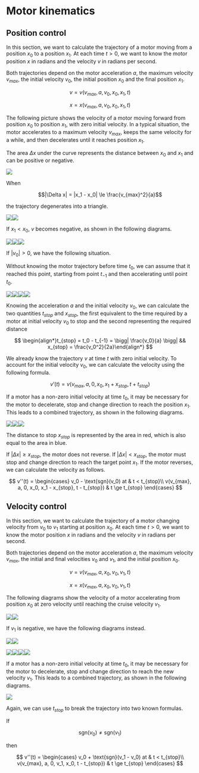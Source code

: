 # Motor kinematics

## Position control

In this section, we want to calculate the trajectory of a motor moving from a position $x_0$ to a position $x_1$. At each time $t > 0$, we want to know the motor position $x$ in radians and the velocity $v$ in radians per second.

Both trajectories depend on the motor acceleration $a$, the maximum velocity $v_{max}$, the initial velocity $v_0$, the initial position $x_0$ and the final position $x_1$.

$$v = v(v_{max}, a, v_0, x_0, x_1, t)$$

$$x = x(v_{max}, a, v_0, x_0, x_1, t)$$

The following picture shows the velocity of a motor moving forward from position $x_0$ to position $x_1$, with zero initial velocity. In a typical situation, the motor accelerates to a maximum velocity $v_{max}$, keeps the same velocity for a while, and then decelerates until it reaches position $x_1$.

The area $\Delta x$ under the curve represents the distance between $x_0$ and $x_1$ and can be positive or negative.

<img src="svg/position_forward_1.svg">

When

$$|\Delta x| = |x_1 - x_0| \le \frac{v_{max}^2}{a}$$

the trajectory degenerates into a triangle.

<img src="svg/position_forward_2.svg"><img src="svg/position_forward_3.svg">

If $x_1< x_0$, $v$ becomes negative, as shown in the following diagrams.

<img src="svg/position_reverse_1.svg"><img src="svg/position_reverse_2.svg"><img src="svg/position_reverse_3.svg">

If $|v_{0}| \gt 0$, we have the following situation.

Without knowing the motor trajectory before time $t_0$, we can assume that it reached this point, starting from point $t_{-1}$ and then accelerating until point $t_0$.

<img src="svg/position_forward_translated_1.svg"><img src="svg/position_forward_translated_2.svg"><img src="svg/position_forward_translated_3.svg"><img src="svg/position_forward_translated_4.svg">

Knowing the acceleration $a$ and the initial velocity $v_0$, we can calculate the two quantities $t_{stop}$ and $x_{stop}$, the first equivalent to the time required by a motor at initial velocity $v_0$ to stop and the second representing the required distance

$$
\begin{align*}t_{stop} = t_0 - t_{-1} = \bigg| \frac{v_0}{a} \bigg| && x_{stop} = \frac{v_0^2}{2a}\end{align*}
$$

We already know the trajectory $v$ at time $t$ with zero initial velocity. To account for the initial velocity $v_0$, we can calculate the velocity using the following formula.

$$v'(t) = v\left(v_{max}, a, 0, x_0, x_1 + x_{stop}, t + t_{stop}\right)$$

If a motor has a non-zero initial velocity at time $t_0$, it may be necessary for the motor to decelerate, stop and change direction to reach the position $x_1$. This leads to a combined trajectory, as shown in the following diagrams.

<img src="svg/position_combined_1.svg"><img src="svg/position_combined_2.svg"><img src="svg/position_combined_3.svg">

The distance to stop $x_{stop}$ is represented by the area in red, which is also equal to the area in blue.

If $|\Delta x| \ge x_{stop}$, the motor does not reverse. If $|\Delta x| \lt x_{stop}$, the motor must stop and change direction to reach the target point $x_1$.
If the motor reverses, we can calculate the velocity as follows.

$$
v''(t) =
\begin{cases}
v_0 - \text{sgn}(v_0) at & t < t_{stop}\\
v(v_{max}, a, 0, x_0, x_1 - x_{stop}, t - t_{stop}) & t \ge t_{stop}
\end{cases}
$$

## Velocity control

In this section, we want to calculate the trajectory of a motor changing velocity from $v_0$ to $v_1$ starting at position $x_0$. At each time $t > 0$, we want to know the motor position $x$ in radians and the velocity $v$ in radians per second.

Both trajectories depend on the motor acceleration $a$, the maximum velocity $v_{max}$, the initial and final velocities $v_0$ and $v_1$, and the initial position $x_0$.

$$v = v(v_{max}, a, x_0, v_0, v_1, t)$$

$$x = x(v_{max}, a, x_0, v_0, v_1, t)$$

The following diagrams show the velocity of a motor accelerating from position $x_0$ at zero velocity until reaching the cruise velocity $v_1$.

<img src="svg/velocity_forward_1.svg"><img src="svg/velocity_forward_2.svg">

If $v_1$ is negative, we have the following diagrams instead.

<img src="svg/velocity_reverse_1.svg"><img src="svg/velocity_reverse_2.svg">

<img src="svg/velocity_forward_translated_1.svg"><img src="svg/velocity_forward_translated_2.svg"><img src="svg/velocity_forward_translated_3.svg"><img src="svg/velocity_forward_translated_4.svg">

If a motor has a non-zero initial velocity at time $t_0$, it may be necessary for the motor to decelerate, stop and change direction to reach the new velocity $v_1$. This leads to a combined trajectory, as shown in the following diagrams.

<img src="svg/velocity_combined_1.svg">

Again, we can use $t_{stop}$ to break the trajectory into two known formulas.

If

$$\text{sgn}(v_0) \neq \text{sgn}(v_1)$$

then

$$
v''(t) =
\begin{cases}
v_0 + \text{sgn}(v_1 - v_0) at & t < t_{stop}\\
v(v_{max}, a, 0, v_1, x_0, t - t_{stop}) & t \ge t_{stop}
\end{cases}
$$
